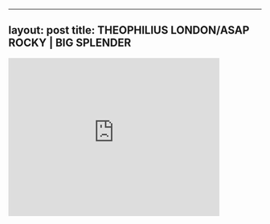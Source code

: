

---
layout: post
title: THEOPHILIUS LONDON/ASAP ROCKY | BIG SPLENDER
---


<iframe width="420" height="315" src="http://www.youtube.com/embed/Sd0B34MHl0k" frameborder="0" allowfullscreen></iframe>


